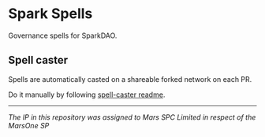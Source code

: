 # Spark Spells

Governance spells for SparkDAO.

## Spell caster

Spells are automatically casted on a shareable forked network on each PR.

Do it manually by following [spell-caster readme](https://github.com/marsfoundation/spell-caster).

***
*The IP in this repository was assigned to Mars SPC Limited in respect of the MarsOne SP*

